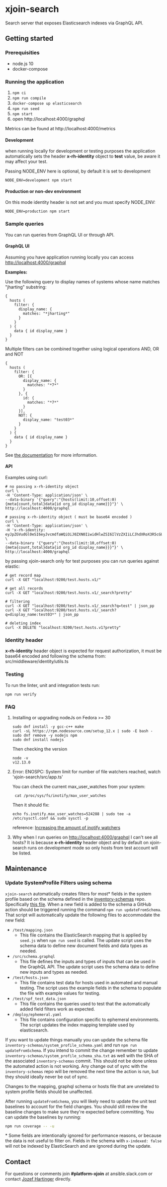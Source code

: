 # xjoin-search

Search server that exposes Elasticsearch indexes via GraphQL API.

## Getting started

### Prerequisities

* node.js 10
* docker-compose

### Running the application

1. ```npm ci```
1. ```npm run compile```
1. ```docker-compose up elasticsearch```
1. ```npm run seed```
1. ```npm start```
1. open http://localhost:4000/graphql

Metrics can be found at http://localhost:4000/metrics

#### Development

when running locally for development or testing purposes the application automatically sets the header
**x-rh-identity** object to **test** value, be aware it may affect your test.

Passing NODE_ENV here is optional, by default it is set to development

```
NODE_ENV=development npm start
```

#### Production or non-dev environment

On this mode identity header is not set and you must specify NODE_ENV:

```
NODE_ENV=production npm start
```

### Sample queries

You can run queries from GraphQL UI or through API.

#### GraphQL UI

Assuming you have application running locally you can access [http://localhost:4000/graphql](http://localhost:4000/graphql)

**Examples:**

Use the following query to display names of systems whose name matches "jharting" substring:
```
{
  hosts (
    filter: {
      display_name: {
        matches: "*jharting*"
      }
    }
  ) {
    data { id display_name }
  }
}
```

Multiple filters can be combined together using logical operations AND, OR and NOT
```
{
  hosts (
    filter: {
      OR: [{
        display_name: {
          matches: "*7*"
        }
      }, {
        id: {
          matches: "*7*"
        }
      }],
      NOT: {
        display_name: "test03*"
      }
    }
  ) {
    data { id display_name }
  }
}
```

See [the documentation](./docs/schema.md) for more information.

#### API

Examples using curl:

```
# no passing x-rh-identity object
curl \
-H 'Content-Type: application/json' \
--data-binary '{"query":"{hosts(limit:10,offset:0){meta{count,total}data{id org_id display_name}}}"}' \
http://localhost:4000/graphql

# passing x-rh-identity object ( must be base64 encoded )
curl \
-H 'Content-Type: application/json' \
-H 'x-rh-identity: eyJpZGVudGl0eSI6eyJvcmdfaWQiOiJ0ZXN0IiwidHlwZSI6IlVzZXIiLCJhdXRoX3R5cGUiOiJiYXNpYy1hdXRoIiwidXNlciI6eyJ1c2VybmFtZSI6InR1c2VyQHJlZGhhdC5jb20iLCJlbWFpbCI6InR1c2VyQHJlZGhhdC5jb20iLCJmaXJzdF9uYW1lIjoidGVzdCIsImxhc3RfbmFtZSI6InVzZXIiLCJpc19hY3RpdmUiOnRydWUsImlzX29yZ19hZG1pbiI6ZmFsc2UsImlzX2ludGVybmFsIjp0cnVlLCJsb2NhbGUiOiJlbl9VUyJ9fX0=' \
--data-binary '{"query":"{hosts(limit:10,offset:0){meta{count,total}data{id org_id display_name}}}"}' \
http://localhost:4000/graphql
```

by passing xjoin-search only for test purposes you can run queries against elastic:

```
# get record map
curl -X GET "localhost:9200/test.hosts.v1/"

# get all records
curl -X GET "localhost:9200/test.hosts.v1/_search?pretty"

# filtering
curl -X GET "localhost:9200/test.hosts.v1/_search?q=test" | json_pp
curl -X GET "localhost:9200/test.hosts.v1/_search?q=display_name:test03*" | json_pp

# deleting index
curl -X DELETE "localhost:9200/test.hosts.v1?pretty"
```

### Identity header

**x-rh-identity** header object is expected for request authorization, it must be base64 encoded and
following the schema from: src/middleware/identity/utils.ts

### Testing

To run the linter, unit and integration tests run:
```
npm run verify
```

### FAQ

1. Installing or upgrading nodeJs on Fedora >= 30
    ```
    sudo dnf install -y gcc-c++ make
    curl -sL https://rpm.nodesource.com/setup_12.x | sudo -E bash -
    sudo dnf remove -y nodejs npm
    sudo dnf install nodejs
    ```
    Then checking the version
    ```
    node -v
    v12.13.0
    ```

1. Error: ENOSPC: System limit for number of file watchers reached, watch 'xjoin-search/src/app.ts'

   You can check the current max_user_watches from your system:

   ```
    cat /proc/sys/fs/inotify/max_user_watches
   ```

   Then it should fix:

   ```
   echo fs.inotify.max_user_watches=524288 | sudo tee -a /etc/sysctl.conf && sudo sysctl -p
   ```
   reference: [Increasing the amount of inotify watchers](https://github.com/guard/listen/wiki/Increasing-the-amount-of-inotify-watchers)

1. Why when I run queries on [http://localhost:4000/graphql](http://localhost:4000/graphql) I can't see all hosts?
    It is because **x-rh-identity** header object and by default on xjoin-search runs on development mode so only hosts from
    test account will be listed.
## Maintenance
### Update SystemProfile Filters using schema

`xjoin-search` automatically creates filters for most* fields in the system profile based on the schema defined in
the [inventory-schemas](https://github.com/RedHatInsights/inventory-schemas) repo. Specifically [this file](https://github.com/RedHatInsights/inventory-schemas/blob/master/schemas/system_profile/v1.yaml).
When a new field is added to the schema a GitHub action should be triggered running the command `npm run updateFromSchema`.
That script will automatically update the following files to accommodate the new field:

* `/test/mapping.json`
  * This file contains the ElasticSearch mapping that is applied by `seed.js` when `npm run seed` is called.
  The update script uses the schema data to define new document fields and data types as needed.
* `/src/schema.graphql`
  * This file defines the inputs and types of inputs that can be used in the GraphQL API.
  The update script uses the schema data to define new inputs and types as needed.
* `/test/hosts.json`
  * This file contains test data for hosts used in automated and manual testing.
  The script uses the example fields in the schema to populate the file with example values for testing.
* `/test/spf_test_data.json`
  * This file contains the queries used to test that the automatically added field filters work as expected.
* `/deploy/ephemeral.yaml`
  * This file contains configuration specific to ephemeral environments.
  The script updates the index mapping template used by elasticsearch.

If you want to update things manually you can update the schema file `inventory-schemas/system_profile_schema.yaml` and run `npm run updateFromSchema`. If you intend to commit the change remember to update `inventory-schemas/system_profile_schema_sha.txt` as well with the SHA of the associated `inventory-schemas` commit. This should not be done unless the automated action is not working. Any change out of sync with the `inventory-schemas` repo will be removed the next time the action is run, but they should ideally never be out of sync.

Changes to the mapping, graphql schema or hosts file that are unrelated to system profile fields should be unaffected.

After running `updateFromSchema`, you will likely need to update the unit test baselines to account for the field changes.
You should still review the baseline changes to make sure they're expected before committing.
You can update the baselines by running:

```bash
npm run coverage -- -u
```

\* Some fields are intentionally ignored for performance reasons, or because the data is not useful to filter on.
Fields in the schema with `x-indexed: false` will not be indexed by ElasticSearch and are ignored during the update.

## Contact
For questions or comments join **#platform-xjoin** at ansible.slack.com or contact [Jozef Hartinger](https://github.com/jharting) directly. 
